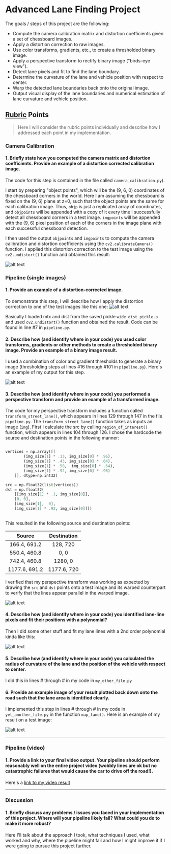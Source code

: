 
# Advanced Lane Finding Project

The goals / steps of this project are the following:

* Compute the camera calibration matrix and distortion coefficients given a set of chessboard images.
* Apply a distortion correction to raw images.
* Use color transforms, gradients, etc., to create a thresholded binary image.
* Apply a perspective transform to rectify binary image ("birds-eye view").
* Detect lane pixels and fit to find the lane boundary.
* Determine the curvature of the lane and vehicle position with respect to center.
* Warp the detected lane boundaries back onto the original image.
* Output visual display of the lane boundaries and numerical estimation of lane curvature and vehicle position.

[//]: # (Image References)

[image1]: ./output_images/undistort-calibration1.jpg "Undistorted"
[image2]: ./output_images/undistort-straight_lines1.jpg "Road Transformed"
[image3]: ./output_images/thresholds-straight_lines1.jpg "Binary Example"
[image4]: ./output_images/warped-straight_lines1.jpg "Warp Example"
[image5]: ./output_images/line-fit-straight_lines2.jpg "Fit Visual"
[image6]: ./output_images/output-straight_lines1.jpg "Output"
[video1]: ./output_project_video.mp4 "Video"

## [Rubric](https://review.udacity.com/#!/rubrics/571/view) Points

> Here I will consider the rubric points individually and describe how I addressed each point in my implementation.  

### Camera Calibration

#### 1. Briefly state how you computed the camera matrix and distortion coefficients. Provide an example of a distortion corrected calibration image.

The code for this step is contained in the file called `camera_calibration.py`).  

I start by preparing "object points", which will be the (9, 6, 0) coordinates of the chessboard corners in the world. Here I am assuming the chessboard is fixed on the (9, 6) plane at z=0, such that the object points are the same for each calibration image.  Thus, `objp` is just a replicated array of coordinates, and `objpoints` will be appended with a copy of it every time I successfully detect all chessboard corners in a test image.  `imgpoints` will be appended with the (9, 6) pixel position of each of the corners in the image plane with each successful chessboard detection.  

I then used the output `objpoints` and `imgpoints` to compute the camera calibration and distortion coefficients using the `cv2.calibrateCamera()` function.  I applied this distortion correction to the test image using the `cv2.undistort()` function and obtained this result: 

![alt text][image1]

### Pipeline (single images)

#### 1. Provide an example of a distortion-corrected image.

To demonstrate this step, I will describe how I apply the distortion correction to one of the test images like this one:
![alt text][image2]

Basically I loaded mtx and dist from the saved pickle `wide_dist_pickle.p` and used  `cv2.undistort()` function and obtained the result. Code can be found in line #7 in `pipeline.py`.

#### 2. Describe how (and identify where in your code) you used color transforms, gradients or other methods to create a thresholded binary image.  Provide an example of a binary image result.

I used a combination of color and gradient thresholds to generate a binary image (thresholding steps at lines #16 through #101 in `pipeline.py`).  Here's an example of my output for this step.  

![alt text][image3]

#### 3. Describe how (and identify where in your code) you performed a perspective transform and provide an example of a transformed image.

The code for my perspective transform includes a function called `transform_street_lane()`, which appears in lines 129 through 147 in the file `pipeline.py`. The `transform_street_lane()` function takes as inputs an image (`img`). First I calculate the src by calling `region_of_interest()` function, which appears in lines 104 through 126.  I chose the hardcode the source and destination points in the following manner:

```python

vertices = np.array([[
        (img_size[1] * .13, img_size[0] * .96),
        (img_size[1] * .43, img_size[0] * .64),
        (img_size[1] * .58,  img_size[0] * .64),
        (img_size[1] * .92, img_size[0] * .96)
    ]], dtype=np.int32)

src = np.float32(list(vertices))
dst = np.float32(
    [[img_size[1] * .1, img_size[0]],
    [0, 0],
    [img_size[1],  0],
    [img_size[1] * .92, img_size[0]]])
    
```

This resulted in the following source and destination points:

| Source        | Destination   | 
|:-------------:|:-------------:| 
| 166.4, 691.2      | 128, 720        | 
| 550.4, 460.8      | 0, 0      |
| 742.4, 460.8     | 1280, 0      |
| 1177.6, 691.2      | 1177.6, 720        |

I verified that my perspective transform was working as expected by drawing the `src` and `dst` points onto a test image and its warped counterpart to verify that the lines appear parallel in the warped image.

![alt text][image4]

#### 4. Describe how (and identify where in your code) you identified lane-line pixels and fit their positions with a polynomial?

Then I did some other stuff and fit my lane lines with a 2nd order polynomial kinda like this:

![alt text][image5]

#### 5. Describe how (and identify where in your code) you calculated the radius of curvature of the lane and the position of the vehicle with respect to center.

I did this in lines # through # in my code in `my_other_file.py`

#### 6. Provide an example image of your result plotted back down onto the road such that the lane area is identified clearly.

I implemented this step in lines # through # in my code in `yet_another_file.py` in the function `map_lane()`.  Here is an example of my result on a test image:

![alt text][image6]

---

### Pipeline (video)

#### 1. Provide a link to your final video output.  Your pipeline should perform reasonably well on the entire project video (wobbly lines are ok but no catastrophic failures that would cause the car to drive off the road!).

Here's a [link to my video result](./output-project_video.mp4)

---

### Discussion

#### 1. Briefly discuss any problems / issues you faced in your implementation of this project.  Where will your pipeline likely fail?  What could you do to make it more robust?

Here I'll talk about the approach I took, what techniques I used, what worked and why, where the pipeline might fail and how I might improve it if I were going to pursue this project further.  
